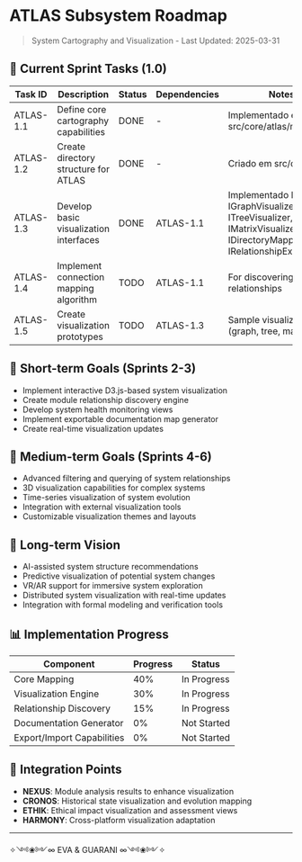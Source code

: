 # ATLAS Subsystem Roadmap

> System Cartography and Visualization - Last Updated: 2025-03-31

## 🚀 Current Sprint Tasks (1.0)

| Task ID | Description | Status | Dependencies | Notes |
|---------|-------------|--------|--------------|-------|
| ATLAS-1.1 | Define core cartography capabilities | DONE | - | Implementado em src/core/atlas/mapper.py |
| ATLAS-1.2 | Create directory structure for ATLAS | DONE | - | Criado em src/core/atlas |
| ATLAS-1.3 | Develop basic visualization interfaces | DONE | ATLAS-1.1 | Implementado IMapper, IGraphVisualizer, ITreeVisualizer, IMatrixVisualizer, IDirectoryMapper, IRelationshipExplorer |
| ATLAS-1.4 | Implement connection mapping algorithm | TODO | ATLAS-1.1 | For discovering module relationships |
| ATLAS-1.5 | Create visualization prototypes | TODO | ATLAS-1.3 | Sample visualizations (graph, tree, matrix) |

## 🌱 Short-term Goals (Sprints 2-3)

- Implement interactive D3.js-based system visualization
- Create module relationship discovery engine
- Develop system health monitoring views
- Implement exportable documentation map generator
- Create real-time visualization updates

## 🌳 Medium-term Goals (Sprints 4-6)

- Advanced filtering and querying of system relationships
- 3D visualization capabilities for complex systems
- Time-series visualization of system evolution
- Integration with external visualization tools
- Customizable visualization themes and layouts

## 🌲 Long-term Vision

- AI-assisted system structure recommendations
- Predictive visualization of potential system changes
- VR/AR support for immersive system exploration
- Distributed system visualization with real-time updates
- Integration with formal modeling and verification tools

## 📊 Implementation Progress

| Component | Progress | Status |
|-----------|----------|--------|
| Core Mapping | 40% | In Progress |
| Visualization Engine | 30% | In Progress |
| Relationship Discovery | 15% | In Progress |
| Documentation Generator | 0% | Not Started |
| Export/Import Capabilities | 0% | Not Started |

## 🔄 Integration Points

- **NEXUS**: Module analysis results to enhance visualization
- **CRONOS**: Historical state visualization and evolution mapping
- **ETHIK**: Ethical impact visualization and assessment views
- **HARMONY**: Cross-platform visualization adaptation

---

✧༺❀༻∞ EVA & GUARANI ∞༺❀༻✧ 